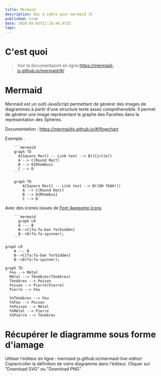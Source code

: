 ```yaml
---
title: Mermaid
description: Bac à sable pour mermaid JS
published: true
date: 2020-05-03T12:18:44.073Z
tags: 
---
```


# C'est quoi
> Voir la documentaiont en ligne https://mermaid-js.github.io/mermaid/#/

# Mermaid

Mermaid est un outil JavaScript permettant de générer des images de diagrammes à partir d'une structure texte assez compréhensible.
Il permet de générer une image représentant le graphe des Facettes dans la représentation des Sphères. 

Documentation : https://mermaidjs.github.io/#/flowchart

Exemple :
```
    ```mermaid
    graph TD
      A[Square Rect] -- Link text --> B((Circle))
  	  A --> C(Round Rect)
      B --> D{Rhombus}
      C --> D
    ```
```

```mermaid
	graph TD
		A[Square Rect] -- Link text --> B((OH YEAH!))
		A --> C(Round Rect)
		B --> D{Rhombus}
		C --> D
```

Avec des icones issues de [Font Awesome Icons](fontawesome.com/icons)

```
    ```mermaid
	  graph LR
      A --- B
      B-->C[fa:fa-ban forbidden]
      B-->D(fa:fa-spinner);
    ```
```

<link rel="stylesheet" href="https://use.fontawesome.com/releases/v5.3.1/css/all.css" crossorigin="anonymous">

```mermaid
graph LR
    A --- B
    B-->C[fa:fa-ban forbidden]
    B-->D(fa:fa-spinner);
```

```mermaid
graph TD
  Feu --> Métal
  Métal --> Ténèbres(Ténèbres)
  Ténèbres --> Poison
  Poison --> Pierre(Pierre)
  Pierre --> Feu
  
  %%Ténèbres --> Feu
  %%Feu --> Poison
  %%Poison --> Métal
  %%Métal --> Pierre
  %%Pierre --> Ténèbres
```

  

# Récupérer le diagramme sous forme d'iamage

Utiliser l'éditeur en ligne : mermaid-js.github.io/mermaid-live-editor/
Copier/coller la définition de votre diagramme dans l'éditeur.
Cliquer sur "Download SVG" ou "Download PNG"